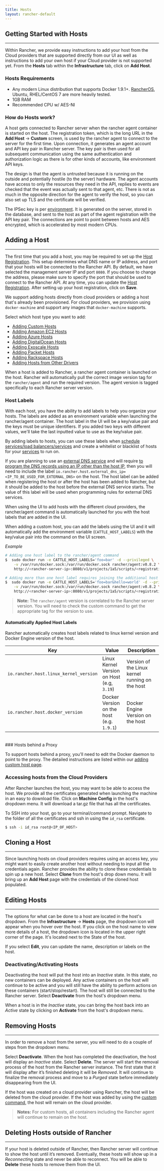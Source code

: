 ```yaml
---
title: Hosts 
layout: rancher-default
---
```


## Getting Started with Hosts
---
Within Rancher, we provide easy instructions to add your host from the Cloud providers that are supported directly from our UI as well as instructions to add your own host if your Cloud provider is not supported yet. From the **Hosts** tab within the **Infrastructure** tab, click on **Add Host**.

### Hosts Requirements

* Any modern Linux distribution that supports Docker 1.9.1+. [RancherOS](http://docs.rancher.com/os/), Ubuntu, RHEL/CentOS 7 are more heavily tested.
* 1GB RAM 
* Recommended CPU w/ AES-NI

### How do Hosts work?

A host gets connected to Rancher server when the rancher agent container is started on the host. The registration token, which is the long URL in  the **Add Host** -> **Custom** screen, is used by the rancher agent to connect to the server for the first time. Upon connection, it generates an agent account and API key pair in Rancher server. The key pair is then used for all subsequent communication using the same authentication and authorization logic as there is for other kinds of accounts, like environment API keys.

The design is that the agent is untrusted because it is running on the outside and potentially hostile (to the server) hardware. The agent accounts have access to only the resources they need in the API, replies to events are checked that the event was actually sent to that agent, etc. There is not as much in the opposite direction for the agent to verify the host, so you can also set up TLS and the certificate will be verified. 

The IPSec key is per [environment]({{site.baseurl}}/rancher/configuration/environments/). It is generated on the server, stored in the database, and sent to the host as part of the agent registration with the API key pair. The connections are point to point between hosts and AES encrypted, which is accelerated by most modern CPUs.

<a id="addhost"></a>
## Adding a Host
---

The first time that you add a host, you may be required to set up the [Host Registration]({{site.baseurl}}/rancher/configuration/settings/#host-registration/). This setup determines what DNS name or IP address, and port that your hosts will be connected to the Rancher API. By default, we have selected the management server IP and port `8080`.  If you choose to change the address, please make sure to specify the port that should be used to connect to the Rancher API. At any time, you can update the [Host Registration]({{site.baseurl}}/rancher/configuration/settings/#host-registration/). After setting up your host registration, click on **Save**.

We support adding hosts directly from cloud providers or adding a host that's already been provisioned. For cloud providers, we provision using `docker-machine` and support any images that `docker-machine` supports. 

Select which host type you want to add:

* [Adding Custom Hosts]({{site.baseurl}}/rancher/rancher-ui/infrastructure/hosts/custom/)
* [Adding Amazon EC2 Hosts]({{site.baseurl}}/rancher/rancher-ui/infrastructure/hosts/amazon/)
* [Adding Azure Hosts]({{site.baseurl}}/rancher/rancher-ui/infrastructure/hosts/azure/)
* [Adding DigitalOcean Hosts]({{site.baseurl}}/rancher/rancher-ui/infrastructure/hosts/digitalocean/)
* [Adding Exoscale Hosts]({{site.baseurl}}/rancher/rancher-ui/infrastructure/hosts/exoscale/)
* [Adding Packet Hosts]({{site.baseurl}}/rancher/rancher-ui/infrastructure/hosts/packet/)
* [Adding Rackspace Hosts]({{site.baseurl}}/rancher/rancher-ui/infrastructure/hosts/rackspace/)
* [Adding Hosts from Other Drivers]({{site.baseurl}}/rancher/rancher-ui/infrastructure/hosts/other/)

When a host is added to Rancher, a rancher agent container is launched on the host. Rancher will automatically pull the correct image version tag for the `rancher/agent` and run the required version. The agent version is tagged specifically to each Rancher server version.

<a id="labels"></a>
### Host Labels

With each host, you have the ability to add labels to help you organize your hosts. The labels are added as an environment variable when launching the rancher/agent container. The host label in the UI will be a key/value pair and the keys must be unique identifiers. If you added two keys with different values, we'll take the last inputted value to use as the key/value pair.

By adding labels to hosts, you can use these labels when [schedule services/load balancers/services]({{site.baseurl}}/rancher/rancher-ui/scheduling/) and create a whitelist or blacklist of hosts for your [services]({{site.baseurl}}/rancher/rancher-ui/applications/stacks/adding-services/) to run on. 

If you are planning to use an [external DNS service]({{site.baseurl}}/rancher/rancher-services/dns-service/) and will require [to program the DNS records using an IP other than the host IP]({{site.baseurl}}/rancher/rancher-services/dns-service/#using-a-specific-ip-for-external-dns), then you will need to include the label `io.rancher.host.external_dns_ip=<IP_TO_BE_USED_FOR_EXTERNAL_DNS>` on the host. The host label can be added when registering the host or after the host has been added to Rancher, but it should be added to the host before the external DNS service starts. The value of this label will be used when programming rules for external DNS services. 

When using the UI to add hosts with the different cloud providers, the rancher/agent command is automatically launched for you with the host labels that are added in the UI. 

When adding a custom host, you can add the labels using the UI and it will automatically add the environment variable (`CATTLE_HOST_LABELS`) with the key/value pair into the command on the UI screen.

_Example_

```bash
# Adding one host label to the rancher/agent command
$  sudo docker run -e CATTLE_HOST_LABELS='foo=bar' -d --privileged \
    -v /var/run/docker.sock:/var/run/docker.sock rancher/agent:v0.8.2 \
    http://<rancher-server-ip>:8080/v1/projects/1a5/scripts/<registrationToken>

# Adding more than one host label requires joining the additional host labels with an `&`
$  sudo docker run -e CATTLE_HOST_LABELS='foo=bar&hello=world' -d --privileged \
    -v /var/run/docker.sock:/var/run/docker.sock rancher/agent:v0.8.2 \
    http://<rancher-server-ip>:8080/v1/projects/1a5/scripts/<registrationToken>
```

> **Note:** The `rancher/agent` version is correlated to the Rancher server version. You will need to check the custom command to get the appropriate tag for the version to use. 

#### Automatically Applied Host Labels

Rancher automatically creates host labels related to linux kernel version and Docker Engine version of the host. 

Key | Value | Description
----|----|----
`io.rancher.host.linux_kernel_version` | Linux Kernel Version on Host (e.g, `3.19`) |  Version of the Linux kernel running on the host
`io.rancher.host.docker_version` | Docker Version on the host (e.g. `1.9.1`) | Docker Engine Version on the host
<br>
### Hosts behind a Proxy

To support hosts behind a proxy, you'll need to edit the Docker daemon to point to the proxy. The detailed instructions are listed within our [adding custom host page]({{site.baseurl}}/rancher/rancher-ui/infrastructure/hosts/custom/#hosts-behind-a-proxy).

<a id="machine-config"></a>
### Accessing hosts from the Cloud Providers 

After Rancher launches the host, you may want to be able to access the host. We provide all the certificates generated when launching the machine in an easy to download file. Click on **Machine Config** in the host's dropdown menu. It will download a tar.gz file that has all the certificates.

To SSH into your host, go to your terminal/command prompt. Navigate to the folder of all the certificates and ssh in using the `id_rsa` certificate.

```bash
$ ssh -i id_rsa root@<IP_OF_HOST>
```

## Cloning a Host
---

Since launching hosts on cloud providers requires using an access key, you might want to easily create another host without needing to input all the credentials again. Rancher provides the ability to clone these credentials to spin up a new host. Select **Clone** from the host's drop down menu. It will bring up an **Add Host** page with the credentials of the cloned host populated.

## Editing Hosts
---

The options for what can be done to a host are located in the host's dropdown. From the **Infrastructure** -> **Hosts** page, the dropdown icon will appear when you hover over the host. If you click on the host name to view more details of a host, the dropdown icon is located in the upper right corner of the page. It's located next to the State of the host.

If you select **Edit**, you can update the name, description or labels on the host. 

### Deactivating/Activating Hosts

Deactivating the host will put the host into an _Inactive_ state. In this state, no new containers can be deployed. Any active containers on the host will continue to be active and you will still have the ability to perform actions on these containers (start/stop/restart). The host will still be connected to the Rancher server. Select **Deactivate** from the host's dropdown menu.

When a host is in the _Inactive_ state, you can bring the host back into an _Active_ state by clicking on **Activate** from the host's dropdown menu.

## Removing Hosts
---

In order to remove a host from the server, you will need to do a couple of steps from the dropdown menu.

Select **Deactivate**. When the host has completed the deactivation, the host will display an _Inactive_ state. Select **Delete**. The server will start the removal process of the host from the Rancher server instance. The first state that it will display after it’s finished deleting it will be _Removed_. It will continue to finalize the removal process and move to a _Purged_ state before immediately disappearing from the UI. 

If the host was created on a cloud provider using Rancher, the host will be deleted from the cloud provider. If the host was added by using the [custom command]({{site.baseurl}}/rancher/rancher-ui/infrastructure/hosts/custom/), the host will remain on the cloud provider.
                                                                                                                                                                                                                                                                                                                                                        
> **Notes:** For custom hosts, all containers including the Rancher agent will continue to remain on the host.  

## Deleting Hosts outside of Rancher
---

If your host is deleted outside of Rancher, then Rancher server will continue to show the host until it’s removed. Eventually, these hosts will show up in a _Reconnecting_ state and never be able to reconnect. You will be able to **Delete** these hosts to remove them from the UI. 


